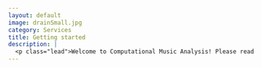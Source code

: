 ```yaml
---
layout: default
image: drainSmall.jpg
category: Services
title: Getting started
description: |
  <p class="lead">Welcome to Computational Music Analysis! Please read the following in preparation for our first meeting on Monday, May 9.</p><ul><li><a href="/introductions/">Introduction to the course</a></li><li><a href="http://kris.shaffermusic.com/2016/01/computational-musicology/">What is computational musicology?</a></li><li><a hre="/syllabus/">Syllabus</a></li></ul><p><p class="lead">You also may be interested in seeing <a href="/results2014/">the materials and project results</a> from a previous offering of this course in May 2014.</p>
---
```

